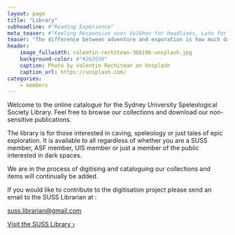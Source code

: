 ```yaml
---
layout: page
title: "Library"
subheadline: #"Reading Experience"
meta_teaser: #"Feeling Responsive uses Volkhov for headlines, Lato for everything else and if you are in need to show some code, it will be in Lucida Console."
teaser: "The difference between adventure and exporation is how much data you bring back. We are explorers."
header:
    image_fullwidth: valentin-rechitean-366196-unsplash.jpg
    background-color: #"#262930"
    caption: Photo by Valentin Rechitean on Unsplash
    caption_url: https://unsplash.com/
categories:
    - members
---
```


Welcome to the online catalogue for the Sydney University Speleological Society Library. Feel free to browse our collections and download our non-sensitive publications.

The library is for those interested in caving, speleology or just tales of epic exploration. It is available to all regardless of whether you are a SUSS member, ASF member, UIS member or just a member of the public interested in dark spaces.

We are in the process of digitising and cataloguing our collections and items will continually be added.

If you would like to contribute to the digitisation project please send an email to the SUSS Librarian at :

suss.librarian@gmail.com

<a class="radius button small" href="https://sites.google.com/site/susslibrarypublic/">Visit the SUSS Library ›</a>

